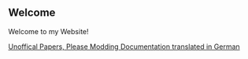 ## Welcome 

Welcome to my Website! 

[Unoffical Papers, Please Modding Documentation translated in German](https://www.github.com/Fabi135/PapersPleaseModdingDoc)
